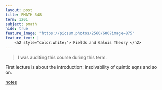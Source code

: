 ```yaml
---
layout: post
title: PMATH 348
term: 1201
subject: pmath
hide: true
feature_image: "https://picsum.photos/2560/600?image=875"
feature_text: |
    <h2 style="color:white;"> Fields and Galois Theory </h2>
---
```


 > I was auditing this course during this term.

First lecture is about the introduction: insolvability of quintic eqns and so on.

[notes](/pdfs/1201/pmath348.pdf)
